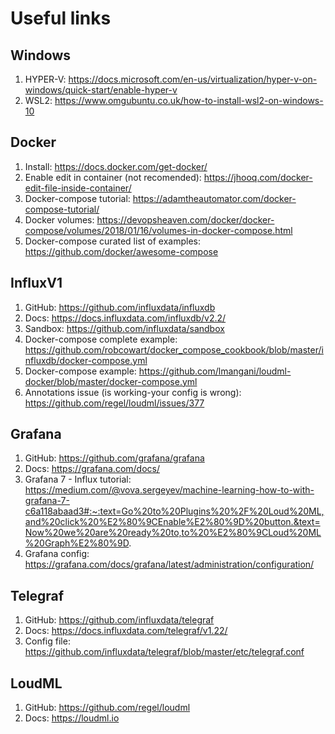 # Useful links

## Windows
1. HYPER-V: https://docs.microsoft.com/en-us/virtualization/hyper-v-on-windows/quick-start/enable-hyper-v
2. WSL2: https://www.omgubuntu.co.uk/how-to-install-wsl2-on-windows-10

## Docker
1. Install: https://docs.docker.com/get-docker/
2. Enable edit in container (not recomended): https://jhooq.com/docker-edit-file-inside-container/
3. Docker-compose tutorial: https://adamtheautomator.com/docker-compose-tutorial/
4. Docker volumes: https://devopsheaven.com/docker/docker-compose/volumes/2018/01/16/volumes-in-docker-compose.html
5. Docker-compose curated list of examples: https://github.com/docker/awesome-compose

## InfluxV1
1. GitHub: https://github.com/influxdata/influxdb
2. Docs: https://docs.influxdata.com/influxdb/v2.2/
3. Sandbox: https://github.com/influxdata/sandbox
4. Docker-compose complete example: https://github.com/robcowart/docker_compose_cookbook/blob/master/influxdb/docker-compose.yml
5. Docker-compose example: https://github.com/lmangani/loudml-docker/blob/master/docker-compose.yml
6. Annotations issue (is working-your config is wrong): https://github.com/regel/loudml/issues/377

## Grafana
1. GitHub: https://github.com/grafana/grafana
2. Docs: https://grafana.com/docs/ 
3. Grafana 7 - Influx tutorial: https://medium.com/@vova.sergeyev/machine-learning-how-to-with-grafana-7-c6a118abaad3#:~:text=Go%20to%20Plugins%20%2F%20Loud%20ML,and%20click%20%E2%80%9CEnable%E2%80%9D%20button.&text=Now%20we%20are%20ready%20to,to%20%E2%80%9CLoud%20ML%20Graph%E2%80%9D.
4. Grafana config: https://grafana.com/docs/grafana/latest/administration/configuration/

## Telegraf
1. GitHub: https://github.com/influxdata/telegraf
2. Docs: https://docs.influxdata.com/telegraf/v1.22/ 
3. Config file: https://github.com/influxdata/telegraf/blob/master/etc/telegraf.conf

## LoudML
1. GitHub: https://github.com/regel/loudml
2. Docs: https://loudml.io
